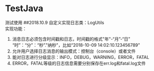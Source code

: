 # TestJava
测试使用
##2018.10.9 自定义实现日志类：LogUtils
<br>实现功能：
1. 消息日志必须包含时间戳和日志，时间戳的格式"年"-“月”-“日” “时”：“分”：“秒”."纳秒"，比如“2018-10-09 14:02:10.123456789”
2. 允许用户选择日志消息的输出模式：控制台（console）或者文件
3. 能对日志进行分级显示：INFO，DEBUG，WARNING，ERROR，FATAL
4. ERROR，FATAL等级的日志信息需要分别保存在err.log和fatal.log文件

